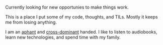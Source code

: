 Currently looking for new opportunies to make things work.

This is a place I put some of my code, thoughts, and TILs.  Mostly it keeps me from losing anything.

I am an [aphant](https://en.wikipedia.org/wiki/Aphantasia) and [cross-dominant](https://en.wikipedia.org/wiki/Cross-dominance) handed.  I like to listen to audiobooks, learn new technologies, and spend time with my family.  

<!--
**benjaminmetzler/benjaminmetzler** is a ✨ _special_ ✨ repository because its `README.md` (this file) appears on your GitHub profile.

Here are some ideas to get you started:

- 🔭 I’m currently working on ...
- 🌱 I’m currently learning ...
- 👯 I’m looking to collaborate on ...
- 🤔 I’m looking for help with ...
- 💬 Ask me about ...
- 📫 How to reach me: ...
- 😄 Pronouns: ...
- ⚡ Fun fact: ...
-->
